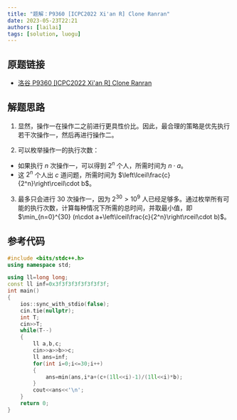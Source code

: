 ```yaml
---
title: "题解：P9360 [ICPC2022 Xi'an R] Clone Ranran"
date: 2023-05-23T22:21
authors: [lailai]
tags: [solution, luogu]
---
```


## 原题链接

- [洛谷 P9360 [ICPC2022 Xi'an R] Clone Ranran](https://www.luogu.com.cn/problem/P9360)

<!-- truncate -->

## 解题思路

1. 显然，操作一在操作二之前进行更具性价比。因此，最合理的策略是优先执行若干次操作一，然后再进行操作二。

2. 可以枚举操作一的执行次数：

- 如果执行 $n$ 次操作一，可以得到 $2^n$ 个人，所需时间为 $n\cdot a$。
- 这 $2^n$ 个人出 $c$ 道问题，所需时间为 $\left\lceil\frac{c}{2^n}\right\rceil\cdot b$。

3. 最多只会进行 $30$ 次操作一，因为 $2^{30}>10^9$ 人已经足够多。通过枚举所有可能的执行次数，计算每种情况下所需的总时间，并取最小值，即 $\min_{n=0}^{30} (n\cdot a+\left\lceil\frac{c}{2^n}\right\rceil\cdot b)$。

## 参考代码

```cpp
#include <bits/stdc++.h>
using namespace std;

using ll=long long;
const ll inf=0x3f3f3f3f3f3f3f3f;
int main()
{
	ios::sync_with_stdio(false);
	cin.tie(nullptr);
	int T;
	cin>>T;
	while(T--)
	{
		ll a,b,c;
		cin>>a>>b>>c;
		ll ans=inf;
		for(int i=0;i<=30;i++)
		{
			ans=min(ans,i*a+(c+(1ll<<i)-1)/(1ll<<i)*b);
		}
		cout<<ans<<'\n';
	}
	return 0;
}
```

